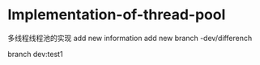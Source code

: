 # Implementation-of-thread-pool
多线程线程池的实现
add new information
add new branch -dev/differench



branch dev:test1
